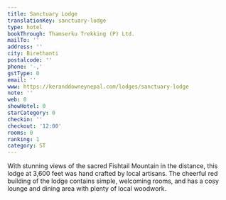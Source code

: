 ```yaml
---
title: Sanctuary Lodge
translationKey: sanctuary-lodge
type: hotel
bookThrough: Thamserku Trekking (P) Ltd.
mailTo: ''
address: ''
city: Birethanti
postalcode: ''
phone: '-,'
gstType: 0
email: ''
www: https://keranddowneynepal.com/lodges/sanctuary-lodge
note: ''
web: 0
showHotel: 0
starCategory: 0
checkin: ''
checkout: '12:00'
rooms: 0
ranking: 1
category: ST
---
```


With stunning views of the sacred Fishtail Mountain in the distance, this lodge at 3,600 feet was hand crafted by local artisans. The cheerful red building of the lodge contains simple, welcoming rooms, and has a cosy lounge and dining area with plenty of local woodwork.